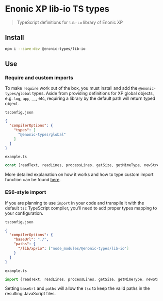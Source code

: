 # Enonic XP lib-io TS types

> TypeScript definitions for `lib-io` library of Enonic XP

## Install

```bash
npm i --save-dev @enonic-types/lib-io
```

## Use

### Require and custom imports

To make `require` work out of the box, you must install and add the `@enonic-types/global` types. Aside from providing definitions for XP
global objects, e.g. `log`, `app`, `__`, etc, requiring a library by the default path will return typed object.

`tsconfig.json`

```json
{
  "compilerOptions": {
    "types": [
      "@enonic-types/global"
    ]
  }
}
```

`example.ts`

```ts
const {readText, readLines, processLines, getSize, getMimeType, newStream, getResource} = require('/lib/xp/io');
```

More detailed explanation on how it works and how to type custom import function can be
found [here](https://developer.enonic.com/docs/xp/stable/api).

### ES6-style import

If you are planning to use `import` in your code and transpile it with the default `tsc` TypeScript compiler, you'll need to add proper
types mapping to your configuration.

`tsconfig.json`

```json
{
  "compilerOptions": {
    "baseUrl": "./",
    "paths": {
      "/lib/xp/io": ["node_modules/@enonic-types/lib-io"]
    }
  }
}
```

`example.ts`

```ts
import {readText, readLines, processLines, getSize, getMimeType, newStream, getResource} from '/lib/xp/io';
```

Setting `baseUrl` and `paths` will allow the `tsc` to keep the valid paths in the resulting JavaScript files.
